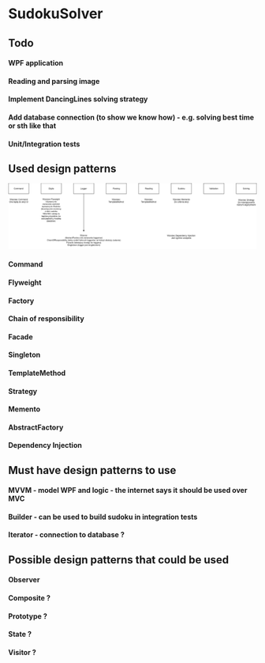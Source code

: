 # SudokuSolver

## Todo

#### WPF application
#### Reading and parsing image
#### Implement DancingLines solving strategy
#### Add database connection (to show we know how) - e.g. solving best time or sth like that
#### Unit/Integration tests

## Used design patterns
![Used design patterns](SudokuSolver.png "Patterns")

#### Command
#### Flyweight
#### Factory
#### Chain of responsibility
#### Facade
#### Singleton
#### TemplateMethod
#### Strategy
#### Memento
#### AbstractFactory
#### Dependency Injection

## Must have design patterns to use

#### MVVM - model WPF and logic - the internet says it should be used over MVC
#### Builder - can be used to build sudoku in integration tests 
#### Iterator - connection to database ?

## Possible design patterns that could be used

#### Observer
#### Composite ?
#### Prototype ?
#### State ?
#### Visitor ?